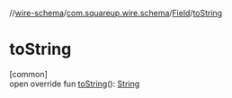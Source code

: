 //[wire-schema](../../../index.md)/[com.squareup.wire.schema](../index.md)/[Field](index.md)/[toString](to-string.md)

# toString

[common]\
open override fun [toString](to-string.md)(): [String](https://kotlinlang.org/api/latest/jvm/stdlib/kotlin/-string/index.html)
